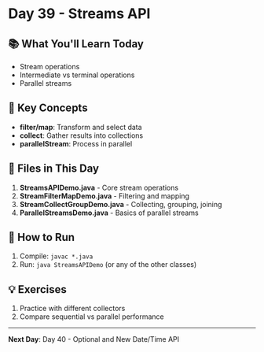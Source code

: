 # Day 39 - Streams API

## 📚 What You'll Learn Today

- Stream operations
- Intermediate vs terminal operations
- Parallel streams

## 🎯 Key Concepts

- **filter/map**: Transform and select data
- **collect**: Gather results into collections
- **parallelStream**: Process in parallel

## 📁 Files in This Day

1. **StreamsAPIDemo.java** - Core stream operations
2. **StreamFilterMapDemo.java** - Filtering and mapping
3. **StreamCollectGroupDemo.java** - Collecting, grouping, joining
4. **ParallelStreamsDemo.java** - Basics of parallel streams

## 🚀 How to Run

1. Compile: `javac *.java`
2. Run: `java StreamsAPIDemo` (or any of the other classes)

## 💡 Exercises

1. Practice with different collectors
2. Compare sequential vs parallel performance

---

**Next Day**: Day 40 - Optional and New Date/Time API 